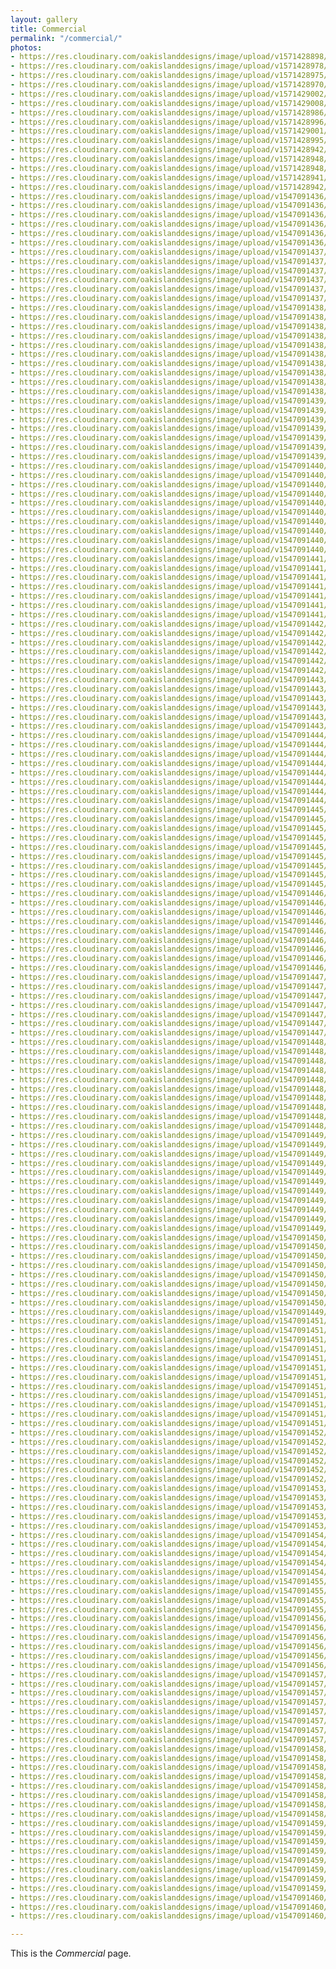 ```yaml
---
layout: gallery
title: Commercial
permalink: "/commercial/"
photos:
- https://res.cloudinary.com/oakislanddesigns/image/upload/v1571428898/inex-plastering/C_Cric_Studios_4_of_308_ocujww.jpg
- https://res.cloudinary.com/oakislanddesigns/image/upload/v1571428978/inex-plastering/C_Cric_Studios_11_of_308_vl0f6i.jpg
- https://res.cloudinary.com/oakislanddesigns/image/upload/v1571428975/inex-plastering/C_Cric_Studios_14_of_308_ff5spb.jpg
- https://res.cloudinary.com/oakislanddesigns/image/upload/v1571428970/inex-plastering/C_Cric_Studios_17_of_308_qsnj9x.jpg
- https://res.cloudinary.com/oakislanddesigns/image/upload/v1571429002/inex-plastering/C_Cric_Studios_221_of_308_pr7ktz.jpg
- https://res.cloudinary.com/oakislanddesigns/image/upload/v1571429008/inex-plastering/C_Cric_Studios_264_of_308_dgq8wj.jpg
- https://res.cloudinary.com/oakislanddesigns/image/upload/v1571428986/inex-plastering/C_Cric_Studios_236_of_308_zv04w4.jpg
- https://res.cloudinary.com/oakislanddesigns/image/upload/v1571428996/inex-plastering/C_Cric_Studios_229_of_308_jplxn6.jpg
- https://res.cloudinary.com/oakislanddesigns/image/upload/v1571429001/inex-plastering/C_Cric_Studios_219_of_308_g3cyki.jpg
- https://res.cloudinary.com/oakislanddesigns/image/upload/v1571428995/inex-plastering/C_Cric_Studios_214_of_308_a2ae6b.jpg
- https://res.cloudinary.com/oakislanddesigns/image/upload/v1571428942/inex-plastering/C_Cric_Studios_186_of_308_nmj2lo.jpg
- https://res.cloudinary.com/oakislanddesigns/image/upload/v1571428948/inex-plastering/C_Cric_Studios_184_of_308_e8lm5j.jpg
- https://res.cloudinary.com/oakislanddesigns/image/upload/v1571428948/inex-plastering/C_Cric_Studios_183_of_308_r5q6gl.jpg
- https://res.cloudinary.com/oakislanddesigns/image/upload/v1571428941/inex-plastering/C_Cric_Studios_174_of_308_dyyr7g.jpg
- https://res.cloudinary.com/oakislanddesigns/image/upload/v1571428942/inex-plastering/C_Cric_Studios_171_of_308_o2oo0o.jpg
- https://res.cloudinary.com/oakislanddesigns/image/upload/v1547091436/inex-plastering/commercial/commercial_00011.jpg
- https://res.cloudinary.com/oakislanddesigns/image/upload/v1547091436/inex-plastering/commercial/commercial_00010.jpg
- https://res.cloudinary.com/oakislanddesigns/image/upload/v1547091436/inex-plastering/commercial/commercial_00003.jpg
- https://res.cloudinary.com/oakislanddesigns/image/upload/v1547091436/inex-plastering/commercial/commercial_00002.jpg
- https://res.cloudinary.com/oakislanddesigns/image/upload/v1547091436/inex-plastering/commercial/commercial_00001.jpg
- https://res.cloudinary.com/oakislanddesigns/image/upload/v1547091436/inex-plastering/commercial/commercial_00000.jpg
- https://res.cloudinary.com/oakislanddesigns/image/upload/v1547091437/inex-plastering/commercial/commercial_00013.jpg
- https://res.cloudinary.com/oakislanddesigns/image/upload/v1547091437/inex-plastering/commercial/commercial_00012.jpg
- https://res.cloudinary.com/oakislanddesigns/image/upload/v1547091437/inex-plastering/commercial/commercial_00008.jpg
- https://res.cloudinary.com/oakislanddesigns/image/upload/v1547091437/inex-plastering/commercial/commercial_00006.jpg
- https://res.cloudinary.com/oakislanddesigns/image/upload/v1547091437/inex-plastering/commercial/commercial_00005.jpg
- https://res.cloudinary.com/oakislanddesigns/image/upload/v1547091437/inex-plastering/commercial/commercial_00004.jpg
- https://res.cloudinary.com/oakislanddesigns/image/upload/v1547091438/inex-plastering/commercial/commercial_00021.jpg
- https://res.cloudinary.com/oakislanddesigns/image/upload/v1547091438/inex-plastering/commercial/commercial_00020.jpg
- https://res.cloudinary.com/oakislanddesigns/image/upload/v1547091438/inex-plastering/commercial/commercial_00019.jpg
- https://res.cloudinary.com/oakislanddesigns/image/upload/v1547091438/inex-plastering/commercial/commercial_00018.jpg
- https://res.cloudinary.com/oakislanddesigns/image/upload/v1547091438/inex-plastering/commercial/commercial_00017.jpg
- https://res.cloudinary.com/oakislanddesigns/image/upload/v1547091438/inex-plastering/commercial/commercial_00016.jpg
- https://res.cloudinary.com/oakislanddesigns/image/upload/v1547091438/inex-plastering/commercial/commercial_00015.jpg
- https://res.cloudinary.com/oakislanddesigns/image/upload/v1547091438/inex-plastering/commercial/commercial_00014.jpg
- https://res.cloudinary.com/oakislanddesigns/image/upload/v1547091438/inex-plastering/commercial/commercial_00009.jpg
- https://res.cloudinary.com/oakislanddesigns/image/upload/v1547091438/inex-plastering/commercial/commercial_00007.jpg
- https://res.cloudinary.com/oakislanddesigns/image/upload/v1547091439/inex-plastering/commercial/commercial_00028.jpg
- https://res.cloudinary.com/oakislanddesigns/image/upload/v1547091439/inex-plastering/commercial/commercial_00027.jpg
- https://res.cloudinary.com/oakislanddesigns/image/upload/v1547091439/inex-plastering/commercial/commercial_00026.jpg
- https://res.cloudinary.com/oakislanddesigns/image/upload/v1547091439/inex-plastering/commercial/commercial_00025.jpg
- https://res.cloudinary.com/oakislanddesigns/image/upload/v1547091439/inex-plastering/commercial/commercial_00024.jpg
- https://res.cloudinary.com/oakislanddesigns/image/upload/v1547091439/inex-plastering/commercial/commercial_00023.jpg
- https://res.cloudinary.com/oakislanddesigns/image/upload/v1547091439/inex-plastering/commercial/commercial_00022.jpg
- https://res.cloudinary.com/oakislanddesigns/image/upload/v1547091440/inex-plastering/commercial/commercial_00038.jpg
- https://res.cloudinary.com/oakislanddesigns/image/upload/v1547091440/inex-plastering/commercial/commercial_00037.jpg
- https://res.cloudinary.com/oakislanddesigns/image/upload/v1547091440/inex-plastering/commercial/commercial_00036.jpg
- https://res.cloudinary.com/oakislanddesigns/image/upload/v1547091440/inex-plastering/commercial/commercial_00035.jpg
- https://res.cloudinary.com/oakislanddesigns/image/upload/v1547091440/inex-plastering/commercial/commercial_00034.jpg
- https://res.cloudinary.com/oakislanddesigns/image/upload/v1547091440/inex-plastering/commercial/commercial_00033.jpg
- https://res.cloudinary.com/oakislanddesigns/image/upload/v1547091440/inex-plastering/commercial/commercial_00032.jpg
- https://res.cloudinary.com/oakislanddesigns/image/upload/v1547091440/inex-plastering/commercial/commercial_00031.jpg
- https://res.cloudinary.com/oakislanddesigns/image/upload/v1547091440/inex-plastering/commercial/commercial_00030.jpg
- https://res.cloudinary.com/oakislanddesigns/image/upload/v1547091440/inex-plastering/commercial/commercial_00029.jpg
- https://res.cloudinary.com/oakislanddesigns/image/upload/v1547091441/inex-plastering/commercial/commercial_00046.jpg
- https://res.cloudinary.com/oakislanddesigns/image/upload/v1547091441/inex-plastering/commercial/commercial_00044.jpg
- https://res.cloudinary.com/oakislanddesigns/image/upload/v1547091441/inex-plastering/commercial/commercial_00043.jpg
- https://res.cloudinary.com/oakislanddesigns/image/upload/v1547091441/inex-plastering/commercial/commercial_00042.jpg
- https://res.cloudinary.com/oakislanddesigns/image/upload/v1547091441/inex-plastering/commercial/commercial_00041.jpg
- https://res.cloudinary.com/oakislanddesigns/image/upload/v1547091441/inex-plastering/commercial/commercial_00040.jpg
- https://res.cloudinary.com/oakislanddesigns/image/upload/v1547091441/inex-plastering/commercial/commercial_00039.jpg
- https://res.cloudinary.com/oakislanddesigns/image/upload/v1547091442/inex-plastering/commercial/commercial_00051.jpg
- https://res.cloudinary.com/oakislanddesigns/image/upload/v1547091442/inex-plastering/commercial/commercial_00050.jpg
- https://res.cloudinary.com/oakislanddesigns/image/upload/v1547091442/inex-plastering/commercial/commercial_00049.jpg
- https://res.cloudinary.com/oakislanddesigns/image/upload/v1547091442/inex-plastering/commercial/commercial_00048.jpg
- https://res.cloudinary.com/oakislanddesigns/image/upload/v1547091442/inex-plastering/commercial/commercial_00047.jpg
- https://res.cloudinary.com/oakislanddesigns/image/upload/v1547091442/inex-plastering/commercial/commercial_00045.jpg
- https://res.cloudinary.com/oakislanddesigns/image/upload/v1547091443/inex-plastering/commercial/commercial_00058.jpg
- https://res.cloudinary.com/oakislanddesigns/image/upload/v1547091443/inex-plastering/commercial/commercial_00057.jpg
- https://res.cloudinary.com/oakislanddesigns/image/upload/v1547091443/inex-plastering/commercial/commercial_00056.jpg
- https://res.cloudinary.com/oakislanddesigns/image/upload/v1547091443/inex-plastering/commercial/commercial_00055.jpg
- https://res.cloudinary.com/oakislanddesigns/image/upload/v1547091443/inex-plastering/commercial/commercial_00053.jpg
- https://res.cloudinary.com/oakislanddesigns/image/upload/v1547091443/inex-plastering/commercial/commercial_00052.jpg
- https://res.cloudinary.com/oakislanddesigns/image/upload/v1547091444/inex-plastering/commercial/commercial_00067.jpg
- https://res.cloudinary.com/oakislanddesigns/image/upload/v1547091444/inex-plastering/commercial/commercial_00064.jpg
- https://res.cloudinary.com/oakislanddesigns/image/upload/v1547091444/inex-plastering/commercial/commercial_00063.jpg
- https://res.cloudinary.com/oakislanddesigns/image/upload/v1547091444/inex-plastering/commercial/commercial_00062.jpg
- https://res.cloudinary.com/oakislanddesigns/image/upload/v1547091444/inex-plastering/commercial/commercial_00061.jpg
- https://res.cloudinary.com/oakislanddesigns/image/upload/v1547091444/inex-plastering/commercial/commercial_00060.jpg
- https://res.cloudinary.com/oakislanddesigns/image/upload/v1547091444/inex-plastering/commercial/commercial_00059.jpg
- https://res.cloudinary.com/oakislanddesigns/image/upload/v1547091444/inex-plastering/commercial/commercial_00054.jpg
- https://res.cloudinary.com/oakislanddesigns/image/upload/v1547091445/inex-plastering/commercial/commercial_00074.jpg
- https://res.cloudinary.com/oakislanddesigns/image/upload/v1547091445/inex-plastering/commercial/commercial_00073.jpg
- https://res.cloudinary.com/oakislanddesigns/image/upload/v1547091445/inex-plastering/commercial/commercial_00072.jpg
- https://res.cloudinary.com/oakislanddesigns/image/upload/v1547091445/inex-plastering/commercial/commercial_00071.jpg
- https://res.cloudinary.com/oakislanddesigns/image/upload/v1547091445/inex-plastering/commercial/commercial_00070.jpg
- https://res.cloudinary.com/oakislanddesigns/image/upload/v1547091445/inex-plastering/commercial/commercial_00069.jpg
- https://res.cloudinary.com/oakislanddesigns/image/upload/v1547091445/inex-plastering/commercial/commercial_00068.jpg
- https://res.cloudinary.com/oakislanddesigns/image/upload/v1547091445/inex-plastering/commercial/commercial_00066.jpg
- https://res.cloudinary.com/oakislanddesigns/image/upload/v1547091445/inex-plastering/commercial/commercial_00065.jpg
- https://res.cloudinary.com/oakislanddesigns/image/upload/v1547091446/inex-plastering/commercial/commercial_00084.jpg
- https://res.cloudinary.com/oakislanddesigns/image/upload/v1547091446/inex-plastering/commercial/commercial_00082.jpg
- https://res.cloudinary.com/oakislanddesigns/image/upload/v1547091446/inex-plastering/commercial/commercial_00081.jpg
- https://res.cloudinary.com/oakislanddesigns/image/upload/v1547091446/inex-plastering/commercial/commercial_00080.jpg
- https://res.cloudinary.com/oakislanddesigns/image/upload/v1547091446/inex-plastering/commercial/commercial_00079.jpg
- https://res.cloudinary.com/oakislanddesigns/image/upload/v1547091446/inex-plastering/commercial/commercial_00078.jpg
- https://res.cloudinary.com/oakislanddesigns/image/upload/v1547091446/inex-plastering/commercial/commercial_00077.jpg
- https://res.cloudinary.com/oakislanddesigns/image/upload/v1547091446/inex-plastering/commercial/commercial_00076.jpg
- https://res.cloudinary.com/oakislanddesigns/image/upload/v1547091446/inex-plastering/commercial/commercial_00075.jpg
- https://res.cloudinary.com/oakislanddesigns/image/upload/v1547091447/inex-plastering/commercial/commercial_00091.jpg
- https://res.cloudinary.com/oakislanddesigns/image/upload/v1547091447/inex-plastering/commercial/commercial_00090.jpg
- https://res.cloudinary.com/oakislanddesigns/image/upload/v1547091447/inex-plastering/commercial/commercial_00088.jpg
- https://res.cloudinary.com/oakislanddesigns/image/upload/v1547091447/inex-plastering/commercial/commercial_00087.jpg
- https://res.cloudinary.com/oakislanddesigns/image/upload/v1547091447/inex-plastering/commercial/commercial_00086.jpg
- https://res.cloudinary.com/oakislanddesigns/image/upload/v1547091447/inex-plastering/commercial/commercial_00085.jpg
- https://res.cloudinary.com/oakislanddesigns/image/upload/v1547091447/inex-plastering/commercial/commercial_00083.jpg
- https://res.cloudinary.com/oakislanddesigns/image/upload/v1547091448/inex-plastering/commercial/commercial_00101.jpg
- https://res.cloudinary.com/oakislanddesigns/image/upload/v1547091448/inex-plastering/commercial/commercial_00099.jpg
- https://res.cloudinary.com/oakislanddesigns/image/upload/v1547091448/inex-plastering/commercial/commercial_00098.jpg
- https://res.cloudinary.com/oakislanddesigns/image/upload/v1547091448/inex-plastering/commercial/commercial_00097.jpg
- https://res.cloudinary.com/oakislanddesigns/image/upload/v1547091448/inex-plastering/commercial/commercial_00096.jpg
- https://res.cloudinary.com/oakislanddesigns/image/upload/v1547091448/inex-plastering/commercial/commercial_00095.jpg
- https://res.cloudinary.com/oakislanddesigns/image/upload/v1547091448/inex-plastering/commercial/commercial_00094.jpg
- https://res.cloudinary.com/oakislanddesigns/image/upload/v1547091448/inex-plastering/commercial/commercial_00093.jpg
- https://res.cloudinary.com/oakislanddesigns/image/upload/v1547091448/inex-plastering/commercial/commercial_00092.jpg
- https://res.cloudinary.com/oakislanddesigns/image/upload/v1547091448/inex-plastering/commercial/commercial_00089.jpg
- https://res.cloudinary.com/oakislanddesigns/image/upload/v1547091449/inex-plastering/commercial/commercial_00112.jpg
- https://res.cloudinary.com/oakislanddesigns/image/upload/v1547091449/inex-plastering/commercial/commercial_00111.jpg
- https://res.cloudinary.com/oakislanddesigns/image/upload/v1547091449/inex-plastering/commercial/commercial_00110.jpg
- https://res.cloudinary.com/oakislanddesigns/image/upload/v1547091449/inex-plastering/commercial/commercial_00108.jpg
- https://res.cloudinary.com/oakislanddesigns/image/upload/v1547091449/inex-plastering/commercial/commercial_00107.jpg
- https://res.cloudinary.com/oakislanddesigns/image/upload/v1547091449/inex-plastering/commercial/commercial_00106.jpg
- https://res.cloudinary.com/oakislanddesigns/image/upload/v1547091449/inex-plastering/commercial/commercial_00105.jpg
- https://res.cloudinary.com/oakislanddesigns/image/upload/v1547091449/inex-plastering/commercial/commercial_00104.jpg
- https://res.cloudinary.com/oakislanddesigns/image/upload/v1547091449/inex-plastering/commercial/commercial_00103.jpg
- https://res.cloudinary.com/oakislanddesigns/image/upload/v1547091449/inex-plastering/commercial/commercial_00102.jpg
- https://res.cloudinary.com/oakislanddesigns/image/upload/v1547091449/inex-plastering/commercial/commercial_00100.jpg
- https://res.cloudinary.com/oakislanddesigns/image/upload/v1547091450/inex-plastering/commercial/commercial_00120.jpg
- https://res.cloudinary.com/oakislanddesigns/image/upload/v1547091450/inex-plastering/commercial/commercial_00119.jpg
- https://res.cloudinary.com/oakislanddesigns/image/upload/v1547091450/inex-plastering/commercial/commercial_00118.jpg
- https://res.cloudinary.com/oakislanddesigns/image/upload/v1547091450/inex-plastering/commercial/commercial_00117.jpg
- https://res.cloudinary.com/oakislanddesigns/image/upload/v1547091450/inex-plastering/commercial/commercial_00116.jpg
- https://res.cloudinary.com/oakislanddesigns/image/upload/v1547091450/inex-plastering/commercial/commercial_00115.jpg
- https://res.cloudinary.com/oakislanddesigns/image/upload/v1547091450/inex-plastering/commercial/commercial_00114.jpg
- https://res.cloudinary.com/oakislanddesigns/image/upload/v1547091450/inex-plastering/commercial/commercial_00113.jpg
- https://res.cloudinary.com/oakislanddesigns/image/upload/v1547091449/inex-plastering/commercial/commercial_00109.jpg
- https://res.cloudinary.com/oakislanddesigns/image/upload/v1547091451/inex-plastering/commercial/commercial_00132.jpg
- https://res.cloudinary.com/oakislanddesigns/image/upload/v1547091451/inex-plastering/commercial/commercial_00131.jpg
- https://res.cloudinary.com/oakislanddesigns/image/upload/v1547091451/inex-plastering/commercial/commercial_00130.jpg
- https://res.cloudinary.com/oakislanddesigns/image/upload/v1547091451/inex-plastering/commercial/commercial_00129.jpg
- https://res.cloudinary.com/oakislanddesigns/image/upload/v1547091451/inex-plastering/commercial/commercial_00128.jpg
- https://res.cloudinary.com/oakislanddesigns/image/upload/v1547091451/inex-plastering/commercial/commercial_00127.jpg
- https://res.cloudinary.com/oakislanddesigns/image/upload/v1547091451/inex-plastering/commercial/commercial_00126.jpg
- https://res.cloudinary.com/oakislanddesigns/image/upload/v1547091451/inex-plastering/commercial/commercial_00125.jpg
- https://res.cloudinary.com/oakislanddesigns/image/upload/v1547091451/inex-plastering/commercial/commercial_00124.jpg
- https://res.cloudinary.com/oakislanddesigns/image/upload/v1547091451/inex-plastering/commercial/commercial_00123.jpg
- https://res.cloudinary.com/oakislanddesigns/image/upload/v1547091451/inex-plastering/commercial/commercial_00122.jpg
- https://res.cloudinary.com/oakislanddesigns/image/upload/v1547091451/inex-plastering/commercial/commercial_00121.jpg
- https://res.cloudinary.com/oakislanddesigns/image/upload/v1547091452/inex-plastering/commercial/commercial_00140.jpg
- https://res.cloudinary.com/oakislanddesigns/image/upload/v1547091452/inex-plastering/commercial/commercial_00139.jpg
- https://res.cloudinary.com/oakislanddesigns/image/upload/v1547091452/inex-plastering/commercial/commercial_00138.jpg
- https://res.cloudinary.com/oakislanddesigns/image/upload/v1547091452/inex-plastering/commercial/commercial_00136.jpg
- https://res.cloudinary.com/oakislanddesigns/image/upload/v1547091452/inex-plastering/commercial/commercial_00135.jpg
- https://res.cloudinary.com/oakislanddesigns/image/upload/v1547091452/inex-plastering/commercial/commercial_00134.jpg
- https://res.cloudinary.com/oakislanddesigns/image/upload/v1547091453/inex-plastering/commercial/commercial_00145.jpg
- https://res.cloudinary.com/oakislanddesigns/image/upload/v1547091453/inex-plastering/commercial/commercial_00143.jpg
- https://res.cloudinary.com/oakislanddesigns/image/upload/v1547091453/inex-plastering/commercial/commercial_00142.jpg
- https://res.cloudinary.com/oakislanddesigns/image/upload/v1547091453/inex-plastering/commercial/commercial_00141.jpg
- https://res.cloudinary.com/oakislanddesigns/image/upload/v1547091453/inex-plastering/commercial/commercial_00137.jpg
- https://res.cloudinary.com/oakislanddesigns/image/upload/v1547091454/inex-plastering/commercial/commercial_00149.jpg
- https://res.cloudinary.com/oakislanddesigns/image/upload/v1547091454/inex-plastering/commercial/commercial_00147.jpg
- https://res.cloudinary.com/oakislanddesigns/image/upload/v1547091454/inex-plastering/commercial/commercial_00146.jpg
- https://res.cloudinary.com/oakislanddesigns/image/upload/v1547091454/inex-plastering/commercial/commercial_00144.jpg
- https://res.cloudinary.com/oakislanddesigns/image/upload/v1547091454/inex-plastering/commercial/commercial_00133.jpg
- https://res.cloudinary.com/oakislanddesigns/image/upload/v1547091455/inex-plastering/commercial/commercial_00155.jpg
- https://res.cloudinary.com/oakislanddesigns/image/upload/v1547091455/inex-plastering/commercial/commercial_00153.jpg
- https://res.cloudinary.com/oakislanddesigns/image/upload/v1547091455/inex-plastering/commercial/commercial_00151.jpg
- https://res.cloudinary.com/oakislanddesigns/image/upload/v1547091455/inex-plastering/commercial/commercial_00150.jpg
- https://res.cloudinary.com/oakislanddesigns/image/upload/v1547091456/inex-plastering/commercial/commercial_00159.jpg
- https://res.cloudinary.com/oakislanddesigns/image/upload/v1547091456/inex-plastering/commercial/commercial_00158.jpg
- https://res.cloudinary.com/oakislanddesigns/image/upload/v1547091456/inex-plastering/commercial/commercial_00156.jpg
- https://res.cloudinary.com/oakislanddesigns/image/upload/v1547091456/inex-plastering/commercial/commercial_00154.jpg
- https://res.cloudinary.com/oakislanddesigns/image/upload/v1547091456/inex-plastering/commercial/commercial_00152.jpg
- https://res.cloudinary.com/oakislanddesigns/image/upload/v1547091456/inex-plastering/commercial/commercial_00148.jpg
- https://res.cloudinary.com/oakislanddesigns/image/upload/v1547091457/inex-plastering/commercial/commercial_00166.jpg
- https://res.cloudinary.com/oakislanddesigns/image/upload/v1547091457/inex-plastering/commercial/commercial_00165.jpg
- https://res.cloudinary.com/oakislanddesigns/image/upload/v1547091457/inex-plastering/commercial/commercial_00164.jpg
- https://res.cloudinary.com/oakislanddesigns/image/upload/v1547091457/inex-plastering/commercial/commercial_00163.jpg
- https://res.cloudinary.com/oakislanddesigns/image/upload/v1547091457/inex-plastering/commercial/commercial_00162.jpg
- https://res.cloudinary.com/oakislanddesigns/image/upload/v1547091457/inex-plastering/commercial/commercial_00161.jpg
- https://res.cloudinary.com/oakislanddesigns/image/upload/v1547091457/inex-plastering/commercial/commercial_00160.jpg
- https://res.cloudinary.com/oakislanddesigns/image/upload/v1547091457/inex-plastering/commercial/commercial_00157.jpg
- https://res.cloudinary.com/oakislanddesigns/image/upload/v1547091458/inex-plastering/commercial/commercial_00175.jpg
- https://res.cloudinary.com/oakislanddesigns/image/upload/v1547091458/inex-plastering/commercial/commercial_00174.jpg
- https://res.cloudinary.com/oakislanddesigns/image/upload/v1547091458/inex-plastering/commercial/commercial_00173.jpg
- https://res.cloudinary.com/oakislanddesigns/image/upload/v1547091458/inex-plastering/commercial/commercial_00172.jpg
- https://res.cloudinary.com/oakislanddesigns/image/upload/v1547091458/inex-plastering/commercial/commercial_00170.jpg
- https://res.cloudinary.com/oakislanddesigns/image/upload/v1547091458/inex-plastering/commercial/commercial_00169.jpg
- https://res.cloudinary.com/oakislanddesigns/image/upload/v1547091458/inex-plastering/commercial/commercial_00168.jpg
- https://res.cloudinary.com/oakislanddesigns/image/upload/v1547091458/inex-plastering/commercial/commercial_00167.jpg
- https://res.cloudinary.com/oakislanddesigns/image/upload/v1547091459/inex-plastering/commercial/commercial_00184.jpg
- https://res.cloudinary.com/oakislanddesigns/image/upload/v1547091459/inex-plastering/commercial/commercial_00181.jpg
- https://res.cloudinary.com/oakislanddesigns/image/upload/v1547091459/inex-plastering/commercial/commercial_00180.jpg
- https://res.cloudinary.com/oakislanddesigns/image/upload/v1547091459/inex-plastering/commercial/commercial_00179.jpg
- https://res.cloudinary.com/oakislanddesigns/image/upload/v1547091459/inex-plastering/commercial/commercial_00178.jpg
- https://res.cloudinary.com/oakislanddesigns/image/upload/v1547091459/inex-plastering/commercial/commercial_00177.jpg
- https://res.cloudinary.com/oakislanddesigns/image/upload/v1547091459/inex-plastering/commercial/commercial_00176.jpg
- https://res.cloudinary.com/oakislanddesigns/image/upload/v1547091459/inex-plastering/commercial/commercial_00171.jpg
- https://res.cloudinary.com/oakislanddesigns/image/upload/v1547091460/inex-plastering/commercial/commercial_00186.jpg
- https://res.cloudinary.com/oakislanddesigns/image/upload/v1547091460/inex-plastering/commercial/commercial_00185.jpg
- https://res.cloudinary.com/oakislanddesigns/image/upload/v1547091460/inex-plastering/commercial/commercial_00183.jpg

---
```

This is the *Commercial* page.